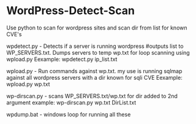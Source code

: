 # WordPress-Detect-Scan
Use python to scan for wordpress sites and scan dir from list for known CVE's



wpdetect.py - Detects if a server is running wordpress #outputs list to WP_SERVERS.txt. Dumps servers to temp wp.txt for loop scanning using wpload.py
Eexample: wpdetect.py ip_list.txt

wpload.py - Run commands against wp.txt. my use is running sqlmap against all wordpress servers with a dir known for sqli CVE
Eexample: wpload.py wp.txt

wp-dirscan.py - scans WP_SERVERS.txt/wp.txt for dir added to 2nd argument
example: wp-dirscan.py wp.txt DirList.txt

wpdump.bat - windows loop for running all these
